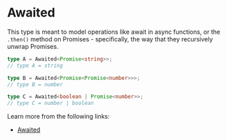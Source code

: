 # Awaited

This type is meant to model operations like await in async functions, or the `.then()` method on Promises - specifically, the way that they recursively unwrap Promises.

```typescript
type A = Awaited<Promise<string>>;
// type A = string

type B = Awaited<Promise<Promise<number>>>; 
// type B = number

type C = Awaited<boolean | Promise<number>>; 
// type C = number | boolean
```

Learn more from the following links:

- [Awaited<Type>](https://www.typescriptlang.org/docs/handbook/utility-types.html#awaitedtype)